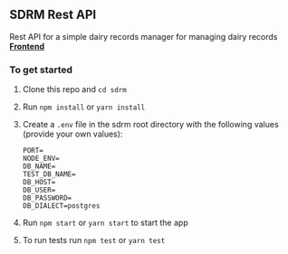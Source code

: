 ## SDRM Rest API

Rest API for a simple dairy records manager for managing dairy records\
[**Frontend**](https://github.com/martin-nderitu/simple-dairy-record-manager)
### To get started

1. Clone this repo and ``cd sdrm``
2. Run ``npm install`` or ``yarn install``
3. Create a ``.env`` file in the sdrm root directory with the following
   values (provide your own values):
   ```
   PORT=
   NODE_ENV=
   DB_NAME=
   TEST_DB_NAME=
   DB_HOST=
   DB_USER=
   DB_PASSWORD=
   DB_DIALECT=postgres
   ```
   
4. Run `npm start` or `yarn start` to start the app

5. To run tests run ``npm test`` or ``yarn test``
